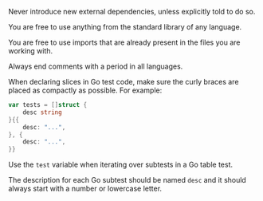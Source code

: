 Never introduce new external dependencies, unless explicitly told to do so.

You are free to use anything from the standard library of any language.

You are free to use imports that are already present in the files you are working with.

Always end comments with a period in all languages.

When declaring slices in Go test code, make sure the curly braces are placed as compactly as possible. For example:
```go
var tests = []struct {
	desc string
}{{
	desc: "...",
}, {
	desc: "...",
}}
```

Use the `test` variable when iterating over subtests in a Go table test.

The description for each Go subtest should be named `desc` and it should always start with a number or lowercase letter.
